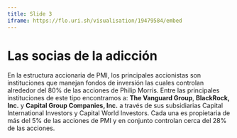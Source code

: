 ```yaml
---
title: Slide 3
iframe: https://flo.uri.sh/visualisation/19479584/embed
---
```


# Las socias de la adicción

En la estructura accionaria de PMI, los principales accionistas son instituciones que manejan fondos de inversión las cuales controlan alrededor del 80% de las acciones de Philip Morris. Entre las principales instituciones de este tipo encontramos a: **The Vanguard Group**, **BlackRock, Inc.** y **Capital Group Companies, Inc.** a través de sus subsidiarias Capital International Investors y Capital World Investors. Cada una es propietaria de más del 5% de las acciones de PMI y en conjunto controlan cerca del 28% de las acciones.
